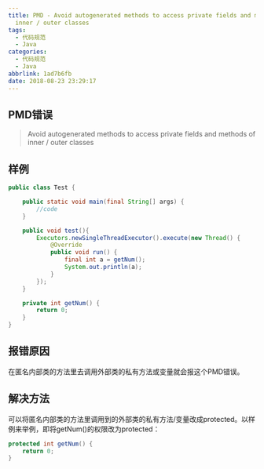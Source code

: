 ```yaml
---
title: PMD - Avoid autogenerated methods to access private fields and methods of
  inner / outer classes
tags:
  - 代码规范
  - Java
categories:
  - 代码规范
  - Java
abbrlink: 1ad7b6fb
date: 2018-08-23 23:29:17
---
```

## PMD错误

>Avoid autogenerated methods to access private fields and methods of inner / outer classes

<!-- more -->

## 样例

```java
public class Test {

    public static void main(final String[] args) {
        //code
    }

    public void test(){
        Executors.newSingleThreadExecutor().execute(new Thread() {
            @Override
            public void run() {
                final int a = getNum();
                System.out.println(a);
            }
        });
    }

    private int getNum() {
        return 0;
    }
}
```

## 报错原因

在匿名内部类的方法里去调用外部类的私有方法或变量就会报这个PMD错误。

## 解决方法

可以将匿名内部类的方法里调用到的外部类的私有方法/变量改成protected。以样例来举例，即将getNum()的权限改为protected：

```java
protected int getNum() {
    return 0;
}
```